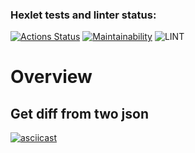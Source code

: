 ### Hexlet tests and linter status:
[![Actions Status](https://github.com/ruslanmsk/frontend-project-lvl2/workflows/hexlet-check/badge.svg)](https://github.com/ruslanmsk/frontend-project-lvl2/actions)
[![Maintainability](https://api.codeclimate.com/v1/badges/78dc424f5dbbf90d926d/maintainability)](https://codeclimate.com/github/ruslanmsk/frontend-project-lvl2/maintainability)
![LINT](https://github.com/ruslanmsk/frontend-project-lvl2/workflows/LINT/badge.svg)

# Overview

## Get diff from two json
[![asciicast](https://asciinema.org/a/BLvTVECbPvSIp8Z3W8joGENGi.svg)](https://asciinema.org/a/BLvTVECbPvSIp8Z3W8joGENGi)